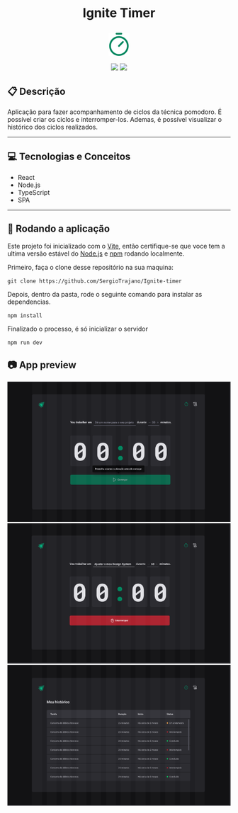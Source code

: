 # <p align = "center"> Ignite Timer </p>

<p align="center">
   <img src="https://github.com/SergioTrajano/Ignite-timer/blob/main/src/assets/favIcon.svg"/>
</p>

<p align = "center">
   <img src="https://img.shields.io/badge/author-SergioTrajano-4dae71?style=flat-square" />
   <img src="https://img.shields.io/github/languages/count/SergioTrajano/Ignite-timer?color=4dae71&style=flat-square" />
</p>


##  :clipboard: Descrição

Aplicação para fazer acompanhamento de ciclos da técnica pomodoro. É possível criar os ciclos e interromper-los. Ademas, é possível visualizar o histórico dos ciclos realizados.

***

## :computer:	 Tecnologias e Conceitos

- React
- Node.js
- TypeScript
- SPA

***


## 🏁 Rodando a aplicação

Este projeto foi inicializado com o [Vite](https://vitejs.dev/guide/), então certifique-se que voce tem a ultima versão estável do [Node.js](https://nodejs.org/en/download/) e [npm](https://www.npmjs.com/) rodando localmente.

Primeiro, faça o clone desse repositório na sua maquina:

```
git clone https://github.com/SergioTrajano/Ignite-timer
```

Depois, dentro da pasta, rode o seguinte comando para instalar as dependencias.

```
npm install
```

Finalizado o processo, é só inicializar o servidor
```
npm run dev
```

## :camera: App preview

<p align="center">
   <img src="https://github.com/SergioTrajano/Ignite-timer/blob/main/src/assets/preview1.png"/>
   <img src="https://github.com/SergioTrajano/Ignite-timer/blob/main/src/assets/preview2.png"/>
   <img src="https://github.com/SergioTrajano/Ignite-timer/blob/main/src/assets/preview3.png"/>
</p>
